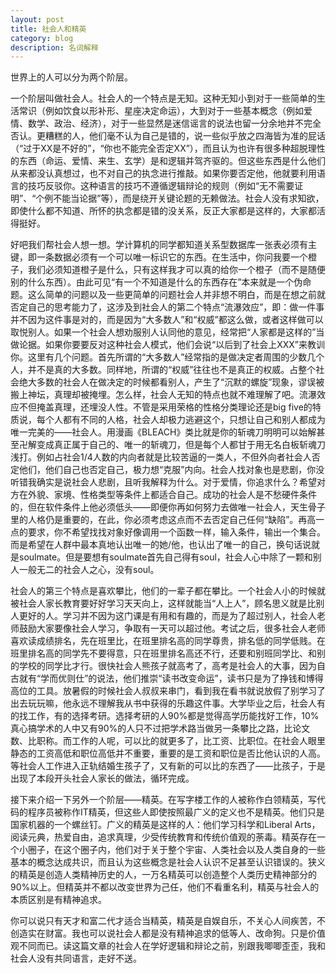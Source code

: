```yaml
---
layout: post
title: 社会人和精英
category: blog
description: 名词解释
---
```


世界上的人可以分为两个阶层。

一个阶层叫做社会人。社会人的一个特点是无知。这种无知小到对于一些简单的生活常识（例如饮食以形补形、星座决定命运），大到对于一些基本概念（例如爱情、数学、政治、经济），对于一些显然是迷信谣言的说法也留一分余地并不完全否认。更糟糕的人，他们毫不认为自己是错的，说一些似乎放之四海皆为准的屁话（“过于XX是不好的”，“你也不能完全否定XX”），而且认为也许有很多种超脱理性的东西（命运、爱情、来生、玄学）是和逻辑并驾齐驱的。但这些东西是什么他们从来都没认真想过，也不对自己的执念进行推敲。如果你要否定他，他就要利用语言的技巧反驳你。这种语言的技巧不遵循逻辑辩论的规则（例如“无不需要证明”、“个例不能当论据”等），而是绕开关键论题的无赖做法。社会人没有求知欲，即使什么都不知道、所怀的执念都是错的没关系，反正大家都是这样的，大家都活得挺好。

好吧我们帮社会人想一想。学计算机的同学都知道关系型数据库一张表必须有主键，即一条数据必须有一个可以唯一标识它的东西。在生活中，你问我要一个橙子，我们必须知道橙子是什么，只有这样我才可以真的给你一个橙子（而不是随便别的什么东西）。由此可见“有一个不知道是什么的东西存在”本来就是一个伪命题。这么简单的问题以及一些更简单的问题社会人并非想不明白，而是在想之前就否定自己的思考能力了，这涉及到社会人的第二个特点“流瀑效应”，即：做一件事并不因为这件事是对的，而是因为“大多数人”和“权威”都这么做，或者这样做可以取悦别人。如果一个社会人想劝服别人认同他的意见，经常把“人家都是这样的”当做论据。如果你要要反对这种社会人模式，他们会说“以后到了社会上XXX”来教训你。这里有几个问题。首先所谓的“大多数人”经常指的是做决定者周围的少数几个人，并不是真的大多数。同样地，所谓的“权威”往往也不是真正的权威。占整个社会绝大多数的社会人在做决定的时候都看别人，产生了“沉默的螺旋”现象，谬误被搬上神坛，真理却被掩埋。怎么样，社会人无知的特点也就不难理解了吧。流瀑效应不但掩盖真理，还埋没人性。不管是采用荣格的性格分类理论还是big five的特质说，每个人都有不同的人格，社会人却极力逃避这个，只想让自己和别人都成为唯一完美的——社会人。用漫画《BLEACH》类比就是你的斩魂刀明明可以始解甚至卍解变成真正属于自己的、唯一的斩魂刀，但是每个人都甘于用无名白板斩魂刀浅打。例如占社会1/4人数的内向者就是比较苦逼的一类人，不但外向者社会人否定他们，他们自己也否定自己，极力想“克服”内向。社会人找对象也是悲剧，你没听错我确实是说社会人悲剧，且听我解释为什么。对于爱情，你追求什么？希望对方在外貌、家境、性格类型等条件上都适合自己。成功的社会人是不愁硬件条件的，但在软件条件上他必须低头——即便你再如何努力去做唯一社会人，天生骨子里的人格仍是重要的，在此，你必须考虑这点而不去否定自己任何“缺陷”。再高一点的要求，你不希望找找对象好像调用一个函数一样，输入条件，输出一个集合。而是希望在人群中最本真地认出唯一的她/他，也认出了唯一的自己，换句话说就是soulmate。但是要想有soulmate首先自己得有soul，社会人心中除了一颗和别人一般无二的社会人之心，没有soul。

社会人的第三个特点是喜欢攀比，他们的一辈子都在攀比。一个社会人小的时候就被社会人家长教育要好好学习天天向上，这样就能当“人上人”，顾名思义就是比别人更好的人。学习并不因为这门课是有用和有趣的，而是为了超过别人，社会人老师鼓励大家要像社会人学习，争取有一天可以超过他。考试之后，很多社会人老师喜欢读成绩排名，先在班里比，在班里排名高的同学尊贵，排名低的同学低贱。在班里排名高的同学先不要得意，只在班里排名高还不行，还要和别班同学比、和别的学校的同学比才行。很快社会人熊孩子就高考了，高考是社会人的大事，因为自古就有“学而优则仕”的说法，他们推崇“读书改变命运”，读书只是为了挣钱和博得高位的工具。放暑假的时候社会人叔叔来串门，看到我在看书就说放假了别学习了出去玩玩嘛，他永远不理解我从书中获得的乐趣这件事。大学毕业之后，社会人有的找工作，有的选择考研。选择考研的人90%都是觉得高学历能找好工作，10%真心搞学术的人中又有90%的人只不过把学术路当做另一条攀比之路，比论文数、比职称。而工作的人呢，可以比的就更多了，比工资、比职位。在社会人眼里静态的工资高低和职位高低并不重要，重要的是工资和职位是否比他认识的人高。等社会人工作进入正轨结婚生孩子了，又有新的可以比的东西了——比孩子，于是出现了本段开头社会人家长的做法，循环完成。

接下来介绍一下另外一个阶层——精英。在写字楼工作的人被称作白领精英，写代码的程序员被称作IT精英，但这些人即使按照最广义的定义也不是精英。他们只是国家机器的一个螺丝钉。广义的精英是这样的人：他们学习科学和Liberal Arts，阅读元典，热爱自由，追求真理，少受传统教育和传统价值观的荼毒。精英存在一个小圈子，在这个圈子内，他们对于关于整个宇宙、人类社会以及人类自身的一些基本的概念达成共识，而且认为这些概念是社会人认识不足甚至认识错误的。狭义的精英是创造人类精神历史的人，一万名精英可以创造整个人类历史精神部分的90%以上。但精英并不都以改变世界为己任，他们不看重名利，精英与社会人的本质区别是有精神追求。

你可以说只有天才和富二代才适合当精英，精英是自娱自乐，不关心人间疾苦，不创造实在财富。我也可以说社会人都是没有精神追求的低等人、改命狗。只是价值观不同而已。读这篇文章的社会人在学好逻辑和辩论之前，别跟我唧唧歪歪，我和社会人没有共同语言，走好不送。
